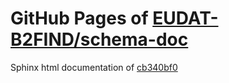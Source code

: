 GitHub Pages of [EUDAT-B2FIND/schema-doc](https://github.com/EUDAT-B2FIND/schema-doc.git)
===
Sphinx html documentation of [cb340bf0](https://github.com/EUDAT-B2FIND/schema-doc/tree/cb340bf054f247818cef7f8e390f30f62c99e529)
